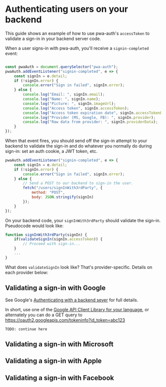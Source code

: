 # Authenticating users on your backend

This guide shows an example of how to use pwa-auth's `accessToken` to validate a sign-in in your backend server code.

When a user signs-in with pwa-auth, you'll receive a `signin-completed` event:

```javascript

const pwaAuth = document.querySelector("pwa-auth");
pwaAuth.addEventListener("signin-completed", e => {
    const signIn = e.detail;
    if (!signIn.error) {
        console.error("Sign in failed", signIn.error);
    } else {
        console.log("Email: ", signIn.email);
        console.log("Name: ", signIn.name);
        console.log("Picture: ", signIn.imageUrl);
        console.log("Access token", signIn.accessToken);
        console.log("Access token expiration date", signIn.accessTokenExpiration);
        console.log("Provider (MS, Google, FB): ", signIn.provider);
        console.log("Raw data from provider: ", signIn.providerData);
    }
});
```

When that event fires, you should send off the sign-in attempt to your backend to validate the sign-in and do whatever you normally do during sign-in: set an auth cookie, a JWT token, etc.

```javascript
pwaAuth.addEventListener("signin-completed", e => {
    const signIn = e.detail;
    if (!signIn.error) {
        console.error("Sign in failed", signIn.error);
    } else {
        // Send a POST to our backend to sign-in the user.
        fetch("/users/signInWith3rdParty", {
            method: "POST",
            body: JSON.stringify(signIn)
        });
    }
});
```

On your backend code, your `signInWith3rdParty` should validate the sign-in. Pseudocode would look like:

```typescript
function signInWith3rdParty(signIn) {
    if(validateSignIn(signIn.accessToken)) {
        // Proceed with sign-in...
    }
    ...
}
```

What does `validateSignIn` look like? That's provider-specific. Details on each provider below:

## Validating a sign-in with Google

See Google's [Authenticating with a backend sever](https://developers.google.com/identity/sign-in/web/backend-auth) for full details.

In short, use one of the [Google API Client Library for your language](https://developers.google.com/identity/sign-in/web/backend-auth#using-a-google-api-client-library), or alternately you can do a GET query to https://oauth2.googleapis.com/tokeninfo?id_token=abc123

```
TODO: continue here
```

## Validating a sign-in with Microsoft

## Validating a sign-in with Apple

## Validating a sign-in with Facebook

